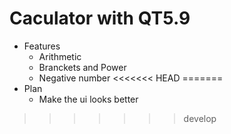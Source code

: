 # Caculator with QT5.9
- Features
  - Arithmetic
  - Branckets and Power
  - Negative number
<<<<<<< HEAD
=======
- Plan
  - Make the ui looks better
>>>>>>> develop
